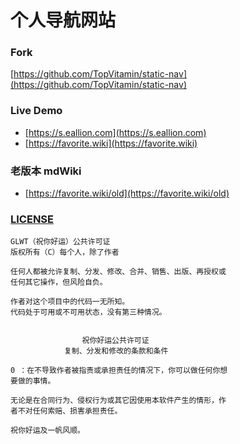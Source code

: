 # 个人导航网站
### Fork
[https://github.com/TopVitamin/static-nav](https://github.com/TopVitamin/static-nav)

### Live Demo
- [https://s.eallion.com](https://s.eallion.com)
- [https://favorite.wiki](https://favorite.wiki)

### 老版本 mdWiki
- [https://favorite.wiki/old](https://favorite.wiki/old)

### [LICENSE](https://github.com/eallion/GLWTPL/blob/master/translations/LICENSE_zh-CN)
```
GLWT（祝你好运）公共许可证
版权所有（C）每个人，除了作者

任何人都被允许复制、分发、修改、合并、销售、出版、再授权或
任何其它操作，但风险自负。

作者对这个项目中的代码一无所知。
代码处于可用或不可用状态，没有第三种情况。


                祝你好运公共许可证
            复制、分发和修改的条款和条件

0 ：在不导致作者被指责或承担责任的情况下，你可以做任何你想
要做的事情。

无论是在合同行为、侵权行为或其它因使用本软件产生的情形，作
者不对任何索赔、损害承担责任。

祝你好运及一帆风顺。
```